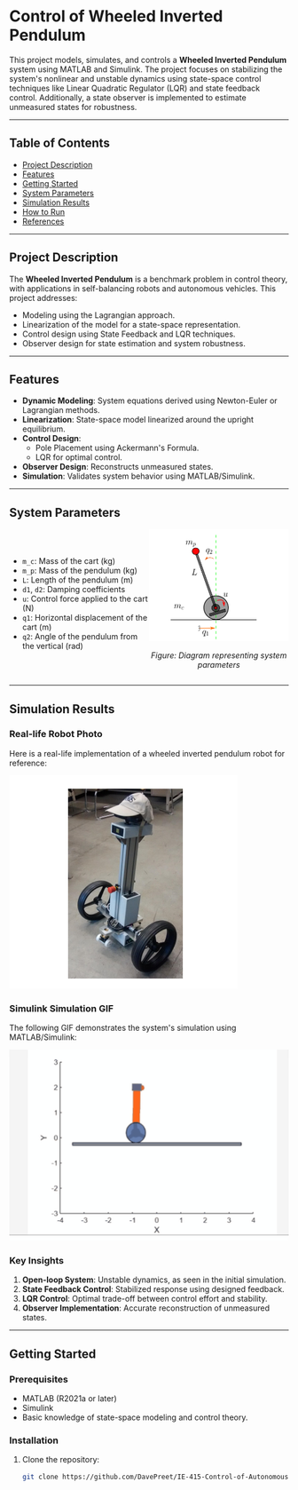 # Control of Wheeled Inverted Pendulum

This project models, simulates, and controls a **Wheeled Inverted Pendulum** system using MATLAB and Simulink. The project focuses on stabilizing the system's nonlinear and unstable dynamics using state-space control techniques like Linear Quadratic Regulator (LQR) and state feedback control. Additionally, a state observer is implemented to estimate unmeasured states for robustness.

---

## Table of Contents
- [Project Description](#project-description)
- [Features](#features)
- [Getting Started](#getting-started)
- [System Parameters](#system-parameters)
- [Simulation Results](#simulation-results)
- [How to Run](#how-to-run)
- [References](#references)

---

## Project Description

The **Wheeled Inverted Pendulum** is a benchmark problem in control theory, with applications in self-balancing robots and autonomous vehicles. This project addresses:
- Modeling using the Lagrangian approach.
- Linearization of the model for a state-space representation.
- Control design using State Feedback and LQR techniques.
- Observer design for state estimation and system robustness.

---

## Features

- **Dynamic Modeling**: System equations derived using Newton-Euler or Lagrangian methods.
- **Linearization**: State-space model linearized around the upright equilibrium.
- **Control Design**:
  - Pole Placement using Ackermann's Formula.
  - LQR for optimal control.
- **Observer Design**: Reconstructs unmeasured states.
- **Simulation**: Validates system behavior using MATLAB/Simulink.

---

## System Parameters

<div style="display: flex; align-items: center;">
  <div style="flex: 1;">
    <ul>
      <li><code>m_c</code>: Mass of the cart (kg)</li>
      <li><code>m_p</code>: Mass of the pendulum (kg)</li>
      <li><code>L</code>: Length of the pendulum (m)</li>
      <li><code>d1</code>, <code>d2</code>: Damping coefficients</li>
      <li><code>u</code>: Control force applied to the cart (N)</li>
      <li><code>q1</code>: Horizontal displacement of the cart (m)</li>
      <li><code>q2</code>: Angle of the pendulum from the vertical (rad)</li>
    </ul>
  </div>
  <div style="flex: 1; text-align: center;">
    <img src="Documents & Reports/Photos/Schemetic.png" alt="System Parameters Diagram" style="max-width: 100%; height: auto;">
    <p><i>Figure: Diagram representing system parameters</i></p>
  </div>
</div>

---

## Simulation Results

### Real-life Robot Photo
Here is a real-life implementation of a wheeled inverted pendulum robot for reference:

![Real-life Robot](Documents%20&%20Reports/Photos/Real%20Life.png)


### Simulink Simulation GIF
The following GIF demonstrates the system's simulation using MATLAB/Simulink:

![Simulation GIF](Documents%20&%20Reports/Photos/Output%20simulation.gif)

### Key Insights
1. **Open-loop System**: Unstable dynamics, as seen in the initial simulation.
2. **State Feedback Control**: Stabilized response using designed feedback.
3. **LQR Control**: Optimal trade-off between control effort and stability.
4. **Observer Implementation**: Accurate reconstruction of unmeasured states.

---

## Getting Started

### Prerequisites
- MATLAB (R2021a or later)
- Simulink
- Basic knowledge of state-space modeling and control theory.

### Installation
1. Clone the repository:
   ```bash
   git clone https://github.com/DavePreet/IE-415-Control-of-Autonomous-Project.git
